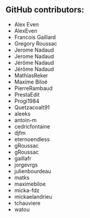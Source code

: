 GitHub contributors:
--------------------------------
 - Alex Even
 - AlexEven
 - Francois Gaillard
 - Gregory Roussac
 - Jerome Nadaud
 - Jerome Nadaud
 - Jérôme Nadaud
 - Jérôme Nadaud
 - MathiasReker
 - Maxime Biloé
 - PierreRambaud
 - PrestaEdit
 - Progi1984
 - Quetzacoalt91
 - aleeks
 - antoin-m
 - cedricfontaine
 - djfm
 - eternoendless
 - gRoussac
 - gRoussac
 - gaillafr
 - jorgevrgs
 - julienbourdeau
 - matks
 - maximebiloe
 - micka-fdz
 - mickaelandrieu
 - tchauviere
 - watou
